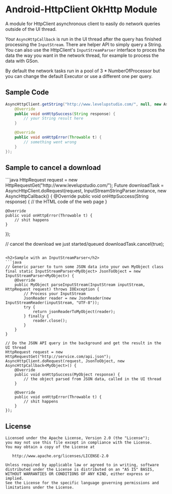 Android-HttpClient OkHttp Module
================================

A module for HttpClient asynchronous client to easily do network queries outside of the UI thread.

Your `AsyncHttpCallback` is run in the UI thread after the query has finished processing the `InputStream`.
There are helper API to simply query a String. You can also use the HttpClient's `InputStreamParser` 
interface to proces the data the way you want in the network thread, for example to process the data with GSon.

By default the network tasks run in a pool of 3 * NumberOfProcessor but you can change the default Executor or use a different one per query.

Sample Code
-----------

```java
AsyncHttpClient.getString("http://www.levelupstudio.com/", null, new AsyncHttpCallback<String>() {
	@Override
	public void onHttpSuccess(String response) {
		// your String result here
	}

	@Override
	public void onHttpError(Throwable t) {
		// something went wrong
	}
});
```

<h2>Sample to cancel a download</h2>
```java
HttpRequest request = new HttpRequestGet("http://www.levelupstudio.com/");
Future<String> downloadTask = AsyncHttpClient.doRequest(request, InputStreamStringParser.instance, new AsyncHttpCallback<String>() {
	@Override
	public void onHttpSuccess(String response) {
		// the HTML code of the web page
	}

	@Override
	public void onHttpError(Throwable t) {
		// shit happens
	}
});

// cancel the download we just started/queued
downloadTask.cancel(true);
```

<h2>Sample with an InputStreamParser</h2>
```java
// Generic parser to turn some JSON data into your own MyObject class
final static InputStreamParser<MyObject> JsonToObject = new InputStreamParser<MyObject>) {
	@Override
	public MyObject parseInputStream(InputStream inputStream, HttpRequest request) throws IOException {
		// Process your InputStream
		JsonReader reader = new JsonReader(new InputStreamReader(inputStream, "UTF-8"));
		try {
			return jsonReaderToMyObject(reader);
		} finally {
			reader.close();
		}
	}
}

// Do the JSON API query in the background and get the result in the UI thread
HttpRequest request = new HttpRequestGet("http://service.com/api.json");
AsyncHttpClient.doRequest(request, JsonToObject, new AsyncHttpCallback<MyObject>() {
	@Override
	public void onHttpSuccess(MyObject response) {
		// the object parsed from JSON data, called in the UI thread
	}

	@Override
	public void onHttpError(Throwable t) {
		// shit happens
	}
});
```

License
-------

    Licensed under the Apache License, Version 2.0 (the "License");
    you may not use this file except in compliance with the License.
    You may obtain a copy of the License at

       http://www.apache.org/licenses/LICENSE-2.0

    Unless required by applicable law or agreed to in writing, software
    distributed under the License is distributed on an "AS IS" BASIS,
    WITHOUT WARRANTIES OR CONDITIONS OF ANY KIND, either express or implied.
    See the License for the specific language governing permissions and
    limitations under the License.